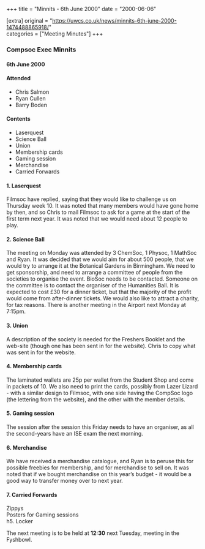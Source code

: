 +++
title = "Minnits - 6th June 2000"
date = "2000-06-06"

[extra]
original = "https://uwcs.co.uk/news/minnits-6th-june-2000-1474488865918/"    
categories = ["Meeting Minutes"]
+++

### Compsoc Exec Minnits

#### 6th June 2000

#### Attended

  - Chris Salmon
  - Ryan Cullen
  - Barry Boden

#### Contents

  - Laserquest
  - Science Ball
  - Union
  - Membership cards
  - Gaming session
  - Merchandise
  - Carried Forwards

#### 1\. Laserquest

Filmsoc have replied, saying that they would like to challenge us on Thursday week 10. It was noted that many members would have gone home by then, and so Chris to mail Filmsoc to ask for a game at the start of the first term next year. It was noted that we would need about 12 people to play.

#### 2\. Science Ball

The meeting on Monday was attended by 3 ChemSoc, 1 Physoc, 1 MathSoc and Ryan. It was decided that we would aim for about 500 people, that we would try to arrange it at the Botanical Gardens in Birmingham. We need to get sponsorship, and need to arrange a committee of people from the societies to organise the event. BioSoc needs to be contacted. Someone on the committee is to contact the organiser of the Humanities Ball. It is expected to cost £30 for a dinner ticket, but that the majority of the profit would come from after-dinner tickets. We would also like to attract a charity, for tax reasons. There is another meeting in the Airport next Monday at 7:15pm.

#### 3\. Union

A description of the society is needed for the Freshers Booklet and the web-site (though one has been sent in for the website). Chris to copy what was sent in for the website.

#### 4\. Membership cards

The laminated wallets are 25p per wallet from the Student Shop and come in packets of 10. We also need to print the cards, possibly from Lazer Lizard - with a similar design to Filmsoc, with one side having the CompSoc logo (the lettering from the website), and the other with the member details.

#### 5\. Gaming session

The session after the session this Friday needs to have an organiser, as all the second-years have an ISE exam the next morning.

#### 6\. Merchandise

We have received a merchandise catalogue, and Ryan is to peruse this for possible freebies for membership, and for merchandise to sell on. It was noted that if we bought merchandise on this year’s budget - it would be a good way to transfer money over to next year.

#### 7\. Carried Forwards

Zippys  
Posters for Gaming sessions  
h5. Locker

The next meeting is to be held at ****12:30**** next Tuesday, meeting in the Fyshbowl.
